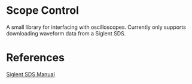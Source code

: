 # Scope Control

A small library for interfacing with oscilloscopes.
Currently only supports downloading waveform data from a Siglent SDS.

# References
[Siglent SDS Manual](https://siglentna.com/wp-content/uploads/dlm_uploads/2017/10/ProgrammingGuide_forSDS-1-1.pdf)
